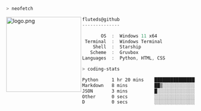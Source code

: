 ```zsh
> neofetch
```

<!--img align="left" src="https://github.com/fluteds.png" alt="logo.png" width="200"/>-->
<img align="left" src="https://external-content.duckduckgo.com/iu/?u=https%3A%2F%2F78.media.tumblr.com%2F975fca5f82161b190efdcaa05ffbd4ec%2Ftumblr_p6q6m9TJF01x3p3jmo1_500.png&f=1&nofb=1" alt="logo.png" width="200"/>

```csharp
fluteds@github
--------------

       OS  :  Windows 11 x64
 Terminal  :  Windows Terminal
    Shell  :  Starship
   Scheme  :  Gruvbox
Languages  :  Python, HTML, CSS
```

```zsh
> coding-stats
```

<!--START_SECTION:waka-->

```txt
Python     1 hr 20 mins    █████████████████████▒░░░   85.97 %
Markdown   8 mins          ██▒░░░░░░░░░░░░░░░░░░░░░░   09.32 %
JSON       3 mins          █░░░░░░░░░░░░░░░░░░░░░░░░   04.13 %
Other      0 secs          ░░░░░░░░░░░░░░░░░░░░░░░░░   00.51 %
D          0 secs          ░░░░░░░░░░░░░░░░░░░░░░░░░   00.07 %
```

<!--END_SECTION:waka-->
